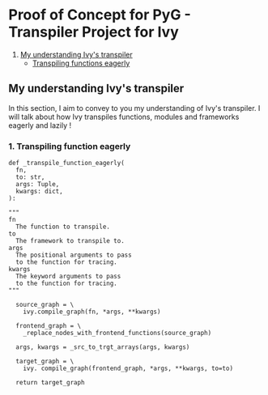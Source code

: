 # Proof of Concept for PyG - Transpiler Project for Ivy

1. [My understanding Ivy's transpiler](https://github.com/harshxtanwar/harshwardhantanwarPOC/edit/main/README.md#my-understanding-ivys-transpiler)
   - [Transpiling functions eagerly](https://github.com/harshxtanwar/harshwardhantanwarPOC/edit/main/README.md#1-transpiling-functions-eagerly)

## My understanding Ivy's transpiler
In this section, I aim to convey to you my understanding of Ivy's transpiler. I will talk about how
Ivy transpiles functions, modules and frameworks eagerly and lazily !

### 1. Transpiling function eagerly
```
def _transpile_function_eagerly(
  fn,
  to: str,
  args: Tuple,
  kwargs: dict,
):
 
"""
fn
  The function to transpile.
to
  The framework to transpile to.
args
  The positional arguments to pass
  to the function for tracing.
kwargs
  The keyword arguments to pass
  to the function for tracing.
"""

  source_graph = \
    ivy.compile_graph(fn, *args, **kwargs)

  frontend_graph = \
    _replace_nodes_with_frontend_functions(source_graph)
    
  args, kwargs = _src_to_trgt_arrays(args, kwargs)
  
  target_graph = \
    ivy. compile_graph(frontend_graph, *args, **kwargs, to=to)

  return target_graph

```
 
